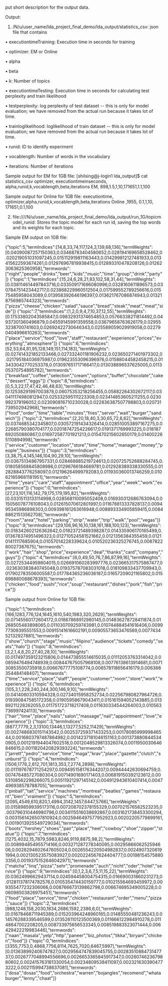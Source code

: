 put short description for the output data.




Output:

1.	/N/u/user_name/lda_project_final_demo/lda_output/statistics_csv:  json file that contains

•	executiontimeTraining: Execution time in seconds for training

•	optimizer: EM or Online

•	alpha

•	beta

•	k: Number of topics

•	executiontimeTesting: Execution time in seconds for calculating test perplexity and train likelihood

•	testperplexity: log perplexity of test dataset -- this is only for model evaluation; we have removed from the actual run because it takes lot of time.

•	trainloglikelihood: loglikelihood of train dataset -- this is only for model evaluation; we have removed from the actual run because it takes lot of time.

•	runid: ID to identify experiment

•	vocablength: Number of words in the vocabulary

•	iterations: Number of iterations
                         
   Sample output for EM for 1GB file:
   [shilsing@j-login1 lda_output]$ cat statistics_csv
   optimizer, executiontimeinseconds, alpha,runid,k,vocablength,beta,iterations
   EM, 898,1.5,1,10,171651,1.1,100

   Sample output for Online for 1GB file:
   executiontime, optimizer,alpha,runid,k,vocablength,beta,iterations
   Online ,1955, 0.1,1,10, 171651,0.1,100


2.	file:////N/u/user_name/lda_project_final_demo/lda_output/run_1G/topicmodel_runid:   Stores the topic model for each run id, saving the top words and its weights for each topic.


Sample EM output on 1GB file:

{"topic":5,"termIndices":[14,8,33,74,117,124,3,139,68,136],"termWeights":[0.04090087257150363,0.03468783404580652,0.028194169658528462,0.020219051031097245,0.015112919811163443,0.014299812127481933,0.013415622593674261,0.012976967819938415,0.012893310478208126,0.012623063625360958],"termwords":["night","people","drinks","beer","kids","music","time","group","drink","party"]}
{"topic":1,"termIndices":[15,24,6,28,21,83,102,58,31,44],"termWeights":[0.038114614497843716,0.033509171696080996,0.0328160611896573,0.030784751423442717,0.023868229960512504,0.017599552789256616,0.01575485958043089,0.013958392646196397,0.013621767086874943,0.013218756985744323],"termwords":["pizza","cheese","chicken","salad","sauce","bread","steak","meat","meal","side"]}
{"topic":7,"termIndices":[1,2,0,9,4,7,10,37,12,55],"termWeights":[0.17533802043585847,0.09832931374654853,0.05766338211814492,0.04937301360496879,0.04559145991359558,0.03679658763626179,0.029553238700741603,0.02692422730646343,0.025589059029919058,0.022790404996610263],"termwords":["place","service","food","love","staff","restaurant","experience","prices","everything","atmosphere"]}
{"topic":6,"termIndices":[52,53,64,81,95,128,149,151,114,183],"termWeights":[0.027414321852133466,0.027332401181906232,0.023650271401973302,0.021795184036975987,0.019623553096396976,0.01588044582458215,0.013433042770253378,0.013097651717166417,0.013038896537625005,0.011305370754895782],"termwords":["breakfast","coffee","selection","cream","options","buffet","chocolate","cake","dessert","eggs"]}
{"topic":8,"termIndices":[0,5,3,22,17,47,42,46,48,63],"termWeights":[0.12538291997003878,0.06075353218256455,0.05882264302672117,0.030411174980812947,0.025332595111223308,0.023414853605211255,0.0230992379196052,0.023090816710230028,0.022836387507798803,0.020731739502942968],"termwords":["food","order","time","table","minutes","fries","server","wait","burger","sandwich"]}
{"topic":2,"termIndices":[2,20,18,40,3,30,65,72,8,62],"termWeights":[0.0374685342345807,0.030572191434326414,0.028510053897167275,0.022685790380704177,0.02018747254226617,0.0191371769993225,0.018187692050880867,0.016972587701921213,0.015470215602650179,0.014002265110894998],"termwords":["service","customer","location","store","time","home","manager","money","people","business"]}
{"topic":3,"termIndices":[3,38,75,4,145,146,104,90,29,10],"termWeights":[0.03675134867957331,0.028468885219724613,0.020725752688284745,0.018058568845808986,0.01296766184669781,0.012928389338330555,0.012828843776258097,0.012196264999792083,0.011930360013746259,0.010621659681181951],"termwords":["time","years","care","staff","appointment","office","year","week","work","experience"]}
{"topic":0,"termIndices":[27,23,101,116,142,79,175,179,195,82],"termWeights":[0.03315113133114998,0.028568110095052408,0.016930312686763094,0.015056078776108043,0.012615070612801997,0.011678813337828137,0.009495345986898303,0.009398161263616948,0.008893334905859415,0.008488621513562708],"termwords":["room","area","hotel","parking","strip","water","trip","walk","pool","vegas"]}
{"topic":9,"termIndices":[29,106,96,16,10,138,161,188,100,123],"termWeights":[0.018342602126362642,0.01823721489398287,0.014335906170165499,0.013678374951496323,0.012710524581521662,0.0121356384355459,0.012101411117685904,0.01057014228339624,0.010520236325276745,0.008782280027387675],"termwords":["work","hair","shop","price","experience","deal","thanks","card","company","guys"]}
{"topic":4,"termIndices":[6,0,49,50,76,7,86,87,99,16],"termWeights":[0.02725344959804015,0.026691060283997776,0.023665317575867477,0.023630383840745048,0.019375787083031018,0.018109833437709943,0.017902783506005587,0.017784365236036187,0.01657209021165802,0.015698880088678393],"termwords":["chicken","food","sushi","rice","soup","restaurant","dishes","pork","fish","price"]}


Sample output from Online for 1GB file:

{"topic":1,"termIndices":[166,1283,776,124,1645,1610,540,1983,320,2629],"termWeights":[0.07145560172604172,0.01867868912980145,0.014836278728411874,0.01268505483898065,0.011030709259743981,0.010744884541616406,0.009977309395551553,0.00915141616602191,0.00905573653476569,0.007743452132927881],"termwords":["show","church","stage","music","filipino","audience","tickets","comedy","seats","halo"]}
{"topic":8,"termIndices":[3,2,1,4,8,20,27,40,28,10],"termWeights":[0.017497359123215806,0.014473855514615035,0.01112053763314042,0.00859476494748939,0.008447675057968108,0.00776138613914681,0.007130853500735918,0.00667677775108774,0.006578118656416179,0.006366354484148407],"termwords":["time","service","place","staff","people","customer","room","store","work","experience"]}
{"topic":6,"termIndices":[105,3,1,228,240,244,300,146,9,10],"termWeights":[0.04140603310594328,0.02734015958252734,0.022567980827964726,0.019390847585172358,0.01905958679043411,0.015161594052143885,0.01389211228262055,0.011751723718217408,0.011630334544264003,0.010563736997424113],"termwords":["hair","time","place","nails","salon","massage","nail","appointment","love","experience"]}
{"topic":3,"termIndices":[8877,7779,2,3,13100,13446,1,13277,5252,11429],"termWeights":[0.0027486830151143542,0.002537259371433253,0.0017808599999846544,0.0016803797487864982,0.0014237181046151163,0.0013738808445340905,0.0012191944047602518,0.0012048529813326074,0.0011950030646846615,0.0011820420829393224],"termwords":["jarrett","pedro","service","time","maga","krav","place","gazette","clutch","sunburst"]}
{"topic":4,"termIndices":[1506,1778,2,612,701,1813,353,7,2774,2898],"termWeights":[0.011197678771254297,0.009495158176344207,0.00944442630694759,0.007476485727080304,0.00714901690171403,0.006819150392123612,0.0053108562298266075,0.00511921297145142,0.004912943610407414,0.0047496938578788705],"termwords":["pinball","tait","service","machines","montreal","beatles","games","restaurant","bien","vraiment"]}
{"topic":5,"termIndices":[2095,4549,610,820,1,4994,3142,1457,6447,5766],"termWeights":[0.015898599395173116,0.007208702378155329,0.007021576582523235,0.003796310446980796,0.0034115516038692867,0.0031621738453300294,0.0031561426507810924,0.0025946497577952923,0.00202205779899161,0.0019013925549729034],"termwords":["boots","hershey","shoes","pair","place","heel","cowboy","shoe","zipper","statue"]}
{"topic":7,"termIndices":[1275,4032,15,7879,5983,8246,9119,8875,98,2],"termWeights":[0.008994854955714166,0.003271287278340095,0.0029586606252594606,0.0028294602647605024,0.0026554220504982837,0.00249073206191994,0.002130523575083927,0.0020224567624404777,0.001981545758803356,0.0019375152646042971],"termwords":["matcha","linq","pizza","sehr","promenade","auch","nicht","oder","hotel","service"]}
{"topic":9,"termIndices":[0,1,2,3,6,7,5,11,15,22],"termWeights":[0.03624996629437114,0.024594458004754315,0.016690031860231273,0.012811378174782576,0.010535474430159777,0.010215564693459972,0.009355477232306066,0.008766673139862798,0.006674695349005228,0.006098503826975451],"termwords":["food","place","service","time","chicken","restaurant","order","menu","pizza","sauce"]}
{"topic":2,"termIndices":[988,1248,158,2030,1834,2686,1592,2386,6,0],"termWeights":[0.01678468711945389,0.015203964248960165,0.01485550481236243,0.014576288339546599,0.013526110123500369,0.011666122984910278,0.01148647002208205,0.008733975656533345,0.008519883523071444,0.006429422219983446],"termwords":["naan","masala","yelp","http","paneer","biz_photos","tikka","biryani","chicken","food"]}
{"topic":0,"termIndices":[3355,7753,0,4868,7756,8114,7625,7020,6467,5997],"termWeights":[0.013638992406747827,0.0029564747839045755,0.0028351088473147737,0.0026777048994556696,0.0026653365845917347,0.0026074623679880602,0.002415763181330054,0.00234809538411097,0.0023216303904773222,0.002115994738637081],"termwords":["dosa","dosas","food","orchestra","warren","bojangles","recomend","whataburger","lenny","chaat"]}
